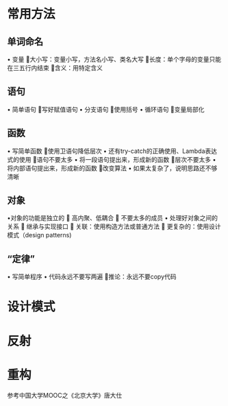# 常用方法
## 单词命名
• 变量
大小写：变量小写，方法名小写、类名大写
长度：单个字母的变量只能在三五行内结束
含义：用特定含义
## 语句
• 简单语句
写好赋值语句
• 分支语句
使用括号
• 循环语句
变量局部化
## 函数
• 写简单函数
使用卫语句降低层次
• 还有try-catch的正确使用、Lambda表达式的使用
语句不要太多
• 将一段语句提出来，形成新的函数
层次不要太多
• 将内部语句提出来，形成新的函数
改变算法
• 如果太复杂了，说明思路还不够清晰
## 对象
 •对象的功能是独立的
  高内聚、低耦合
  不要太多的成员
• 处理好对象之间的关系
  继承与实现接口
  关联：使用构造方法或普通方法
  更复杂的：使用设计模式（design patterns)

## “定律”
• 写简单程序
• 代码永远不要写两遍
推论：永远不要copy代码
# 设计模式
# 反射
# 重构










参考中国大学MOOC之《北京大学》唐大仕
